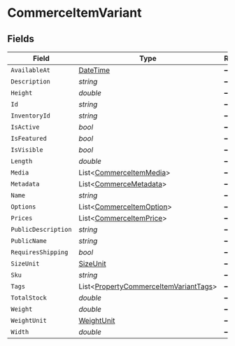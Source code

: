 # CommerceItemVariant


## Fields

| Field                                                                                               | Type                                                                                                | Required                                                                                            | Description                                                                                         |
| --------------------------------------------------------------------------------------------------- | --------------------------------------------------------------------------------------------------- | --------------------------------------------------------------------------------------------------- | --------------------------------------------------------------------------------------------------- |
| `AvailableAt`                                                                                       | [DateTime](https://learn.microsoft.com/en-us/dotnet/api/system.datetime?view=net-5.0)               | :heavy_minus_sign:                                                                                  | N/A                                                                                                 |
| `Description`                                                                                       | *string*                                                                                            | :heavy_minus_sign:                                                                                  | N/A                                                                                                 |
| `Height`                                                                                            | *double*                                                                                            | :heavy_minus_sign:                                                                                  | N/A                                                                                                 |
| `Id`                                                                                                | *string*                                                                                            | :heavy_minus_sign:                                                                                  | N/A                                                                                                 |
| `InventoryId`                                                                                       | *string*                                                                                            | :heavy_minus_sign:                                                                                  | N/A                                                                                                 |
| `IsActive`                                                                                          | *bool*                                                                                              | :heavy_minus_sign:                                                                                  | N/A                                                                                                 |
| `IsFeatured`                                                                                        | *bool*                                                                                              | :heavy_minus_sign:                                                                                  | N/A                                                                                                 |
| `IsVisible`                                                                                         | *bool*                                                                                              | :heavy_minus_sign:                                                                                  | N/A                                                                                                 |
| `Length`                                                                                            | *double*                                                                                            | :heavy_minus_sign:                                                                                  | N/A                                                                                                 |
| `Media`                                                                                             | List<[CommerceItemMedia](../../Models/Components/CommerceItemMedia.md)>                             | :heavy_minus_sign:                                                                                  | N/A                                                                                                 |
| `Metadata`                                                                                          | List<[CommerceMetadata](../../Models/Components/CommerceMetadata.md)>                               | :heavy_minus_sign:                                                                                  | N/A                                                                                                 |
| `Name`                                                                                              | *string*                                                                                            | :heavy_minus_sign:                                                                                  | N/A                                                                                                 |
| `Options`                                                                                           | List<[CommerceItemOption](../../Models/Components/CommerceItemOption.md)>                           | :heavy_minus_sign:                                                                                  | N/A                                                                                                 |
| `Prices`                                                                                            | List<[CommerceItemPrice](../../Models/Components/CommerceItemPrice.md)>                             | :heavy_minus_sign:                                                                                  | N/A                                                                                                 |
| `PublicDescription`                                                                                 | *string*                                                                                            | :heavy_minus_sign:                                                                                  | N/A                                                                                                 |
| `PublicName`                                                                                        | *string*                                                                                            | :heavy_minus_sign:                                                                                  | N/A                                                                                                 |
| `RequiresShipping`                                                                                  | *bool*                                                                                              | :heavy_minus_sign:                                                                                  | N/A                                                                                                 |
| `SizeUnit`                                                                                          | [SizeUnit](../../Models/Components/SizeUnit.md)                                                     | :heavy_minus_sign:                                                                                  | N/A                                                                                                 |
| `Sku`                                                                                               | *string*                                                                                            | :heavy_minus_sign:                                                                                  | N/A                                                                                                 |
| `Tags`                                                                                              | List<[PropertyCommerceItemVariantTags](../../Models/Components/PropertyCommerceItemVariantTags.md)> | :heavy_minus_sign:                                                                                  | N/A                                                                                                 |
| `TotalStock`                                                                                        | *double*                                                                                            | :heavy_minus_sign:                                                                                  | N/A                                                                                                 |
| `Weight`                                                                                            | *double*                                                                                            | :heavy_minus_sign:                                                                                  | N/A                                                                                                 |
| `WeightUnit`                                                                                        | [WeightUnit](../../Models/Components/WeightUnit.md)                                                 | :heavy_minus_sign:                                                                                  | N/A                                                                                                 |
| `Width`                                                                                             | *double*                                                                                            | :heavy_minus_sign:                                                                                  | N/A                                                                                                 |